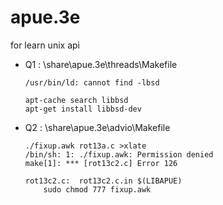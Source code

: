 # apue.3e
for learn unix api

* Q1 : \share\apue.3e\threads\Makefile
    ```
    /usr/bin/ld: cannot find -lbsd

    apt-cache search libbsd
    apt-get install libbsd-dev
    ```
* Q2 : \share\apue.3e\advio\Makefile
    ```
    ./fixup.awk rot13a.c >xlate
    /bin/sh: 1: ./fixup.awk: Permission denied
    make[1]: *** [rot13c2.c] Error 126

    rot13c2.c:	rot13c2.c.in $(LIBAPUE)
	    sudo chmod 777 fixup.awk
    ```

